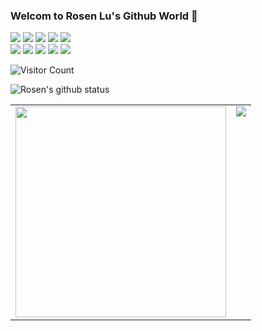 ### Welcom to Rosen Lu's Github World 👋

![](https://img.shields.io/github/commit-activity/m/lucumt/ghblog)
![](https://img.shields.io/github/commit-activity/w/lucumt/ghblog)
![](https://img.shields.io/github/forks/lucumt/ghblog)
![](https://img.shields.io/github/stars/lucumt/ghblog)
![](https://img.shields.io/github/languages/count/lucumt/ghblog)
<br/>
![](https://img.shields.io/badge/coder-working-brightgreen)
![](https://img.shields.io/badge/skill-Java-success)
![](https://img.shields.io/badge/skill-Golang-success)
![](https://img.shields.io/badge/skill-Python-success)
![](https://img.shields.io/badge/skill-MySQL-success)

![Visitor Count](https://profile-counter.glitch.me/lucumt/count.svg)

![Rosen's github status](https://github-readme-stats.vercel.app/api?username=lucumt&show_icons=true&theme=light) 


<table>
  <tbody>
      <tr>
          <td valign="top"><a href="https://stackoverflow.com/users/3176419" target="blank"><img width="337px" src="https://stackoverflow-card.vercel.app/?userID=3176419&theme=stackoverflow-light" /></a></td>
          <td valign="top"><img src="https://github-readme-stats.vercel.app/api/top-langs/?username=lucumt&layout=compact&langs_count=10"/></td>
      </tr>
  </tbody>
</table>


<!--
![Top Langs](https://github-readme-stats.vercel.app/api/top-langs/?username=lucumt)


**lucumt/lucumt** is a ✨ _special_ ✨ repository because its `README.md` (this file) appears on your GitHub profile.

Here are some ideas to get you started:

- 🔭 I’m currently working on ...
- 🌱 I’m currently learning ...
- 👯 I’m looking to collaborate on ...
- 🤔 I’m looking for help with ...
- 💬 Ask me about ...
- 📫 How to reach me: ...
- 😄 Pronouns: ...
- ⚡ Fun fact: ...
-->